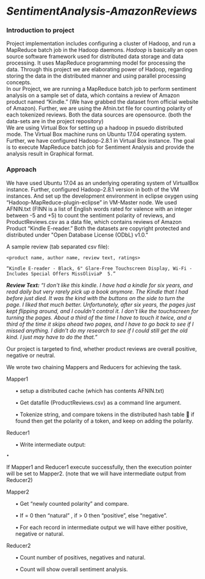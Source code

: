 # <i>SentimentAnalysis-AmazonReviews</i>

<h3>Introduction to project</h3>
<p>Project implementation includes configuring a cluster of Hadoop, and run a MapReduce batch job in the Hadoop daemons. <dfn>Hadoop</dfn> is basically an open source software framework used for distributed data storage and data processing. It uses MapReduce programming model for processing the data. Through this project we are elaborating power of Hadoop, regarding storing the data in the distributed manner and using parallel processing concepts.
<br>In our Project, we are running a MapReduce batch job to perform sentiment analysis on a sample set of data, which contains a review of Amazon product named “Kindle.” (We have grabbed the dataset from official website of Amazon). Further, we are using the Afnin.txt file for counting polarity of each tokenized reviews. Both the data sources are opensource. (both the data-sets are in the project repository)</br>
We are using Virtual Box for setting up a hadoop in psuedo distributed mode. The Virtual Box machine runs on Ubuntu 17.04 operating system. Further, we have configured Hadoop-2.8.1 in Virtual Box instance. 
The goal is to execute MapReduce batch job for Sentiment Analysis and provide the analysis result in Graphical format. </p>


<h3>Approach</h3>
<p>
We have used Ubuntu 17.04 as an underlying operating system of VirtualBox instance. Further, configured Hadoop-2.8.1 version in both of the VM instances. And set up the development environment in eclipse oxygen using “Hadoop-MapReduce-plugin-eclipse” in VM-Master node. We used AFNIN.txt (FINN is a list of English words rated for valence with an integer between -5 and +5) to count the sentiment polarity of reviews, and ProductReviews.csv as a data file, which contains reviews of  Amazon Product “Kindle E-reader.” Both the datasets are copyright protected and distributed under "Open Database License (ODbL) v1.0." 

A sample review (tab separated csv file):

<code><product name, author name, review text, ratings>
<br>“Kindle E-reader - Black, 6" Glare-Free Touchscreen Display, Wi-Fi -  Includes Special Offers MissOliviaP  <Review Text> 5.”</br></code> 

<i> <b>Review Text:</b>
 “I don't like this kindle.  I have had a kindle for six years,  and read daily but very rarely pick up a book anymore.  The Kindle that I had before just died.  It was the kind with the buttons on the side to turn the page.  I liked that much better.  Unfortunately, after six years,  the pages just kept flipping around, and I couldn't control it.  I don't like the touchscreen for turning the pages.  About a third of the time I have to touch it twice,  and a third of the time it skips ahead two pages, and I have to go back to see if I missed anything.  I didn't do my research to see if I could still get the old kind.  I just may have to do the that.”</i>

Our project is targeted to find, whether product reviews are overall positive, negative or neutral.

We wrote two chaining Mappers and Reducers for achieving the task. 

Mapper1 
<ul>•	setup a distributed cache (which has contents AFNIN.txt)</ul> 
<ul>•	Get datafile (ProductReviews.csv) as a command line argument.</ul> 
<ul>•	Tokenize <reviews> string, and compare tokens in the distributed hash table  if found then get the polarity of a token, and keep on adding the polarity.</ul>
 
Reducer1
<ul>•	Write intermediate output:</ul>
<code>•	<review text, original rating, rating value, newly counted polarity></code>

If Mapper1 and Reducer1 execute successfully, then the execution pointer will be set to Mapper2. (note that we will have intermediate output from Reducer2)

Mapper2
<ul>•	Get “newly counted polarity” and compare.</ul>
<ul>•	If = 0 then “natural” , if > 0 then “positive”, else “negative”.</ul>
<ul>•	For each record in intermediate output we will have either positive, negative or natural.</ul>

Reducer2
<ul>•	Count number of positives, negatives and natural.</ul>
<ul>•	Count will show overall sentiment analysis.</ul>
</p>







